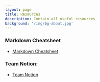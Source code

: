 ```yaml
---
layout: page
title: Resources
description: Contain all useful resources
background: '/img/bg-about.jpg'
---
```


### Markdown Cheatsheet
- <a href="https://www.markdownguide.org/cheat-sheet/" target="_blank"> Markdown Cheatsheet </a>

### Team Notion:

- <a href="https://www.notion.so/minhquach8/R-D-e8566941a2f7447499496910a06eaa72" target="_blank"> Team Notion </a>